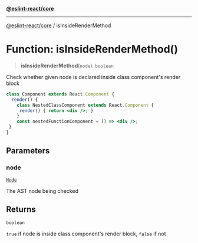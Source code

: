 [**@eslint-react/core**](../README.md)

***

[@eslint-react/core](../README.md) / isInsideRenderMethod

# Function: isInsideRenderMethod()

> **isInsideRenderMethod**(`node`): `boolean`

Check whether given node is declared inside class component's render block
```jsx
class Component extends React.Component {
  render() {
    class NestedClassComponent extends React.Component {
     render() { return <div />; }
    }
    const nestedFunctionComponent = () => <div />;
 }
}
```

## Parameters

### node

[`Node`](../-internal-/type-aliases/Node.md)

The AST node being checked

## Returns

`boolean`

`true` if node is inside class component's render block, `false` if not
